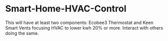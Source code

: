 # Smart-Home-HVAC-Control
This will have at least two components: Ecobee3 Thermostat and Keen Smart Vents focusing HVAC to lower kwh 20% or more.  Interact with others doing the same.

